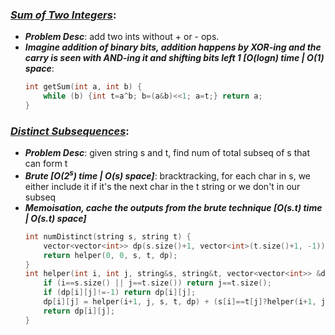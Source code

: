 ### ***[Sum of Two Integers](https://leetcode.com/problems/sum-of-two-integers/)***: 
- ***Problem Desc***: add two ints without + or - ops.
- ***Imagine addition of binary bits, addition happens by XOR-ing and the carry is seen with AND-ing it and shifting bits left 1 [O(logn) time | O(1) space***:
  ```cpp
  int getSum(int a, int b) {
      while (b) {int t=a^b; b=(a&b)<<1; a=t;} return a;
  }
  ```

### ***[Distinct Subsequences](https://leetcode.com/problems/distinct-subsequences/)***:
- ***Problem Desc***: given string s and t, find num of total subseq of s that can form t
- ***Brute [O(2<sup>s</sup>) time | O(s) space]***: bracktracking, for each char in s, we either include it if it's the next char in the t string or we don't in our subseq
- ***Memoisation, cache the outputs from the brute technique [O(s.t) time | O(s.t) space]***
  ```cpp
  int numDistinct(string s, string t) {
      vector<vector<int>> dp(s.size()+1, vector<int>(t.size()+1, -1));
      return helper(0, 0, s, t, dp);
  }
  int helper(int i, int j, string&s, string&t, vector<vector<int>> &dp) {
      if (i==s.size() || j==t.size()) return j==t.size();
      if (dp[i][j]!=-1) return dp[i][j];
      dp[i][j] = helper(i+1, j, s, t, dp) + (s[i]==t[j]?helper(i+1, j+1, s, t, dp):0);
      return dp[i][j];
  }
  ```
